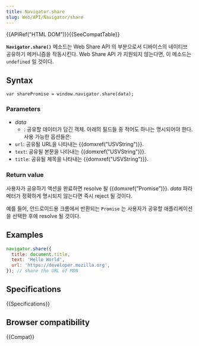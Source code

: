 ```yaml
---
title: Navigator.share
slug: Web/API/Navigator/share
---
```

{{APIRef("HTML DOM")}}{{SeeCompatTable}}

**`Navigator.share()`** 메소드는 Web Share API 의 부분으로서 디바이스의 네이티브 공유하기 메커니즘을 작동시킨다. Web Share API 가 지원되지 않는다면, 이 메소드는 `undefined` 일 것이다.

## Syntax

    var sharePromise = window.navigator.share(data);

### Parameters

- _data_
  - : 공유할 데이터가 담긴 객체. 아래의 필드들 중 적어도 하나는 명시되어야 한다. 사용 가능한 옵션들은:
- `url`: 공유될 URL을 나타내는 {{domxref("USVString")}}.
- `text`: 공유될 본문을 나타내는 {{domxref("USVString")}}.
- `title`: 공유될 제목을 나타내는 {{domxref("USVString")}}.

### Return value

사용자가 공유하기 액션을 완료하면 resolve 될 {{domxref("Promise")}}. _data_ 파라메터가 정확하게 명시되지 않는다면 즉시 reject 될 것이다.

예를 들어, 안드로이드용 크롬에서 반환되는 `Promise` 는 사용자가 공유할 애플리케이션을 선택한 후에 resolve 될 것이다.

## Examples

```js
navigator.share({
  title: document.title,
  text: 'Hello World',
  url: 'https://developer.mozilla.org',
}); // share the URL of MDN
```

## Specifications

{{Specifications}}

## Browser compatibility

{{Compat}}
